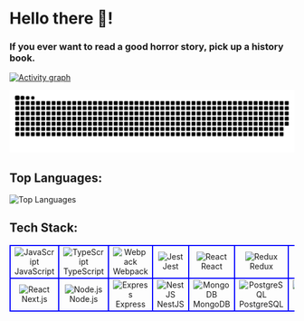 # Hello there 🌌!

### If you ever want to read a good horror story, pick up a history book.

[![Activity graph](http://github-profile-summary-cards.vercel.app/api/cards/profile-details?username=sohamviradiya&theme=transparent)](https://github.com/sohamviradiya/)

![Snake](https://github.com/sohamviradiya/sohamviradiya/blob/output/github-contribution-grid-snake-dark.svg)

## Top Languages:

![Top Languages](https://github-readme-stats.vercel.app/api/top-langs/?username=sohamviradiya&show_icons=true&theme=transparent&layout=donut)

## Tech Stack:

<table>
<tr>
<td align="center" width="96" style="border:2px solid blue">
        <img src="https://skillicons.dev/icons?i=javascript" width="60" height="60" padding="5" alt="JavaScript" />
        <br>JavaScript</br>
</td>
<td align="center" width="96" style="border:2px solid blue">
        <img src="https://skillicons.dev/icons?i=typescript" width="60" height="60" padding="5" alt="TypeScript" />
        <br>TypeScript</br>
</td>
 <td align="center" width="96" style="border:2px solid blue">
        <img src="https://skillicons.dev/icons?i=webpack" width="60" height="60" padding="5" alt="Webpack" />
        <br>Webpack</br>
</td>
<td align="center" width="96" style="border:2px solid blue">
        <img src="https://profilinator.rishav.dev/skills-assets/jest.svg" width="60" height="60" padding="5" alt="Jest" />
        <br>Jest</br>
</td>
<td align="center" width="96" style="border:2px solid blue">
        <img src="https://skillicons.dev/icons?i=react" width="60" height="60" padding="5" alt="React" />
        <br>React</br>
</td>
<td align="center" width="96" style="border:2px solid blue">
       <img src="https://skillicons.dev/icons?i=redux" width="60" height="60" padding="5" alt="Redux" />
        <br>Redux</br>
</td>
<td align="center" width="96" style="border:2px solid blue">
        <img src="https://skillicons.dev/icons?i=materialui" width="60" height="60" padding="5" alt="React" />
        <br>MUI</br>
</td>
</tr>

<tr>
<td align="center" width="96" style="border:2px solid blue">
        <img src="https://skillicons.dev/icons?i=nextjs" width="60" height="60" padding="5" alt="React" />
        <br>Next.js</br>
</td>
<td align="center" width="96" style="border:2px solid blue">
        <img src="https://skillicons.dev/icons?i=nodejs" width="60" height="60" padding="5" alt="Node.js" />
        <br>Node.js</br>
</td>
<td align="center" width="96" style="border:2px solid blue">
        <img src="https://skillicons.dev/icons?i=express" width="60" height="60" padding="5" alt="Express" />
        <br>Express</br>
</td>
<td align="center" width="96" style="border:2px solid blue">
        <img src="https://skillicons.dev/icons?i=nestjs" width="60" height="60" padding="5" alt="NestJS" />
        <br>NestJS</br>
</td>
<td align="center" width="96" style="border:2px solid blue">
        <img src="https://skillicons.dev/icons?i=mongodb" width="60" height="60" padding="5" alt="MongoDB" />
      <br>MongoDB</br>
</td>
<td align="center" width="96" style="border:2px solid blue">
        <img src="https://skillicons.dev/icons?i=postgresql" width="60" height="60" padding="5" alt="PostgreSQL" />
        <br>PostgreSQL</br>
</td>
<td align="center" width="96" style="border:2px solid blue">
        <img src="https://skillicons.dev/icons?i=firebase" width="60" height="60" padding="5" alt="PostgreSQL" />
        <br>Firebase</br>
</td>
</tr>
</table>
